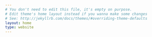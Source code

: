 ```yaml
---
# You don't need to edit this file, it's empty on purpose.
# Edit theme's home layout instead if you wanna make some changes
# See: http://jekyllrb.com/docs/themes/#overriding-theme-defaults
layout: home
type: website
---
```

